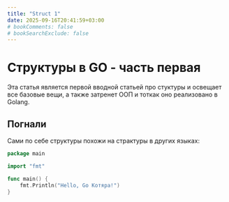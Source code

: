 ```yaml
---
title: "Struct 1"
date: 2025-09-16T20:41:59+03:00
# bookComments: false
# bookSearchExclude: false
---
```

# Структуры в GO - часть первая

Эта статья является первой вводной статьей про стуктуры и освещает все базовые вещи, а также затренет ООП и тоткак оно реализовано в Golang.

## Погнали

Сами по себе структуры похожи на страктуры в других языках:
```go
package main

import "fmt"

func main() {
    fmt.Println("Hello, Go Котяра!")
}
```